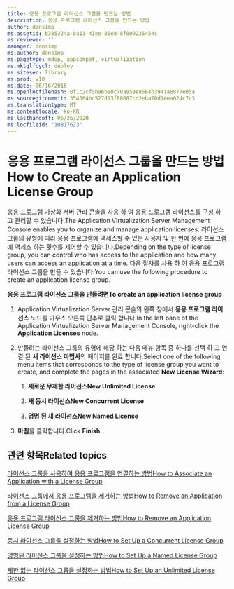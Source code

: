 ```yaml
---
title: 응용 프로그램 라이선스 그룹을 만드는 방법
description: 응용 프로그램 라이선스 그룹을 만드는 방법
author: dansimp
ms.assetid: b385324a-8a11-41ee-86e8-8f809235454c
ms.reviewer: ''
manager: dansimp
ms.author: dansimp
ms.pagetype: mdop, appcompat, virtualization
ms.mktglfcycl: deploy
ms.sitesec: library
ms.prod: w10
ms.date: 06/16/2016
ms.openlocfilehash: 0f1c2cf5b96b80c70a959e8564b3941a8877e05a
ms.sourcegitcommit: 354664bc527d93f80687cd2eba70d1eea024c7c3
ms.translationtype: MT
ms.contentlocale: ko-KR
ms.lasthandoff: 06/26/2020
ms.locfileid: "10817623"
---
```

# <span data-ttu-id="8ccf5-103">응용 프로그램 라이선스 그룹을 만드는 방법</span><span class="sxs-lookup"><span data-stu-id="8ccf5-103">How to Create an Application License Group</span></span>


<span data-ttu-id="8ccf5-104">응용 프로그램 가상화 서버 관리 콘솔을 사용 하 여 응용 프로그램 라이선스를 구성 하 고 관리할 수 있습니다.</span><span class="sxs-lookup"><span data-stu-id="8ccf5-104">The Application Virtualization Server Management Console enables you to organize and manage application licenses.</span></span> <span data-ttu-id="8ccf5-105">라이선스 그룹의 유형에 따라 응용 프로그램에 액세스할 수 있는 사용자 및 한 번에 응용 프로그램에 액세스 하는 횟수를 제어할 수 있습니다.</span><span class="sxs-lookup"><span data-stu-id="8ccf5-105">Depending on the type of license group, you can control who has access to the application and how many users can access an application at a time.</span></span> <span data-ttu-id="8ccf5-106">다음 절차를 사용 하 여 응용 프로그램 라이선스 그룹을 만들 수 있습니다.</span><span class="sxs-lookup"><span data-stu-id="8ccf5-106">You can use the following procedure to create an application license group.</span></span>

**<span data-ttu-id="8ccf5-107">응용 프로그램 라이선스 그룹을 만들려면</span><span class="sxs-lookup"><span data-stu-id="8ccf5-107">To create an application license group</span></span>**

1.  <span data-ttu-id="8ccf5-108">Application Virtualization Server 관리 콘솔의 왼쪽 창에서 **응용 프로그램 라이선스** 노드를 마우스 오른쪽 단추로 클릭 합니다.</span><span class="sxs-lookup"><span data-stu-id="8ccf5-108">In the left pane of the Application Virtualization Server Management Console, right-click the **Application Licenses** node.</span></span>

2.  <span data-ttu-id="8ccf5-109">만들려는 라이선스 그룹의 유형에 해당 하는 다음 메뉴 항목 중 하나를 선택 하 고 연결 된 **새 라이선스 마법사**의 페이지를 완료 합니다.</span><span class="sxs-lookup"><span data-stu-id="8ccf5-109">Select one of the following menu items that corresponds to the type of license group you want to create, and complete the pages in the associated **New License Wizard**:</span></span>

    1.  **<span data-ttu-id="8ccf5-110">새로운 무제한 라이선스</span><span class="sxs-lookup"><span data-stu-id="8ccf5-110">New Unlimited License</span></span>**

    2.  **<span data-ttu-id="8ccf5-111">새 동시 라이선스</span><span class="sxs-lookup"><span data-stu-id="8ccf5-111">New Concurrent License</span></span>**

    3.  **<span data-ttu-id="8ccf5-112">명명 된 새 라이선스</span><span class="sxs-lookup"><span data-stu-id="8ccf5-112">New Named License</span></span>**

3.  <span data-ttu-id="8ccf5-113">**마침**을 클릭합니다.</span><span class="sxs-lookup"><span data-stu-id="8ccf5-113">Click **Finish**.</span></span>

## <span data-ttu-id="8ccf5-114">관련 항목</span><span class="sxs-lookup"><span data-stu-id="8ccf5-114">Related topics</span></span>


[<span data-ttu-id="8ccf5-115">라이선스 그룹을 사용하여 응용 프로그램을 연결하는 방법</span><span class="sxs-lookup"><span data-stu-id="8ccf5-115">How to Associate an Application with a License Group</span></span>](how-to-associate-an-application-with-a-license-group.md)

[<span data-ttu-id="8ccf5-116">라이선스 그룹에서 응용 프로그램을 제거하는 방법</span><span class="sxs-lookup"><span data-stu-id="8ccf5-116">How to Remove an Application from a License Group</span></span>](how-to-remove-an-application-from-a-license-group.md)

[<span data-ttu-id="8ccf5-117">응용 프로그램 라이선스 그룹을 제거하는 방법</span><span class="sxs-lookup"><span data-stu-id="8ccf5-117">How to Remove an Application License Group</span></span>](how-to-remove-an-application-license-group.md)

[<span data-ttu-id="8ccf5-118">동시 라이선스 그룹을 설정하는 방법</span><span class="sxs-lookup"><span data-stu-id="8ccf5-118">How to Set Up a Concurrent License Group</span></span>](how-to-set-up-a-concurrent-license-group.md)

[<span data-ttu-id="8ccf5-119">명명된 라이선스 그룹을 설정하는 방법</span><span class="sxs-lookup"><span data-stu-id="8ccf5-119">How to Set Up a Named License Group</span></span>](how-to-set-up-a-named-license-group.md)

[<span data-ttu-id="8ccf5-120">제한 없는 라이선스 그룹을 설정하는 방법</span><span class="sxs-lookup"><span data-stu-id="8ccf5-120">How to Set Up an Unlimited License Group</span></span>](how-to-set-up-an-unlimited-license-group.md)

 

 





